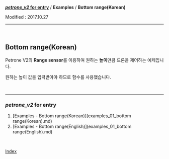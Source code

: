 **[*petrone_v2* for entry](index.md)** / **Examples** / **Bottom range(Korean)**

Modified : 2017.10.27

---

<br>


## <a name="Bottom range(Korean)">Bottom range(Korean)</a>

Petrone V2의 **Range sensor**를 이용하여 원하는 **높이**만큼 드론을 제어하는 예제입니다.

원하는 높이 값을 입력받아야 하므로 함수를 사용했습니다.



<br>


---

<h3><i>petrone_v2</i> for entry</H3>

 1. [Examples - Bottom range(Korean)](examples_01_bottom range(Korean).md)
 2. [Examples - Bottom range(English)](examples_01_bottom range(English).md)

<br>

[Index](index.md)
